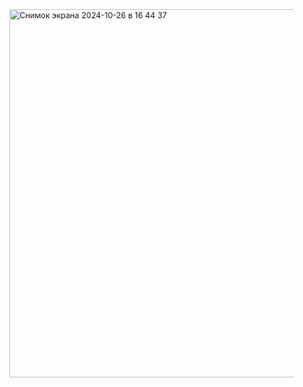 <img width="653" alt="Снимок экрана 2024-10-26 в 16 44 37" src="https://github.com/user-attachments/assets/34dd65a6-f41e-4028-8fbb-d6bd70f8e584">
